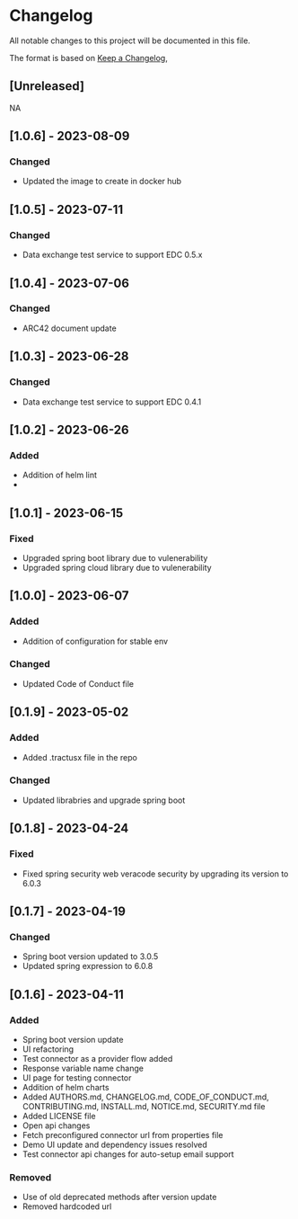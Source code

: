 # Changelog

All notable changes to this project will be documented in this file.

The format is based on [Keep a Changelog](https://keepachangelog.com/en/1.0.0/),

## [Unreleased]
NA

## [1.0.6] - 2023-08-09

### Changed
 - Updated the image to create in docker hub
 
## [1.0.5] - 2023-07-11

### Changed
 - Data exchange test service to support EDC 0.5.x

## [1.0.4] - 2023-07-06

### Changed
 - ARC42 document update
 
## [1.0.3] - 2023-06-28

### Changed
 - Data exchange test service to support EDC 0.4.1

## [1.0.2] - 2023-06-26

### Added
 - Addition of helm lint
 - 
## [1.0.1] - 2023-06-15

### Fixed
 - Upgraded spring boot library due to vulenerability
 - Upgraded spring cloud library due to vulenerability

## [1.0.0] - 2023-06-07

### Added
 - Addition of configuration for stable env

### Changed
- Updated Code of Conduct file

## [0.1.9] - 2023-05-02

### Added
 - Added .tractusx file in the repo

### Changed
- Updated librabries and upgrade spring boot


## [0.1.8] - 2023-04-24

### Fixed
- Fixed spring security web veracode security by upgrading its version to 6.0.3

## [0.1.7] - 2023-04-19

### Changed

 - Spring boot version updated to 3.0.5
 - Updated spring expression to 6.0.8

## [0.1.6] - 2023-04-11

### Added

 - Spring boot version update
 - UI refactoring
 - Test connector as a provider flow added
 - Response variable name change
 - UI page for testing connector
 - Addition of helm charts
 - Added AUTHORS.md, CHANGELOG.md, CODE_OF_CONDUCT.md, CONTRIBUTING.md, INSTALL.md, NOTICE.md, SECURITY.md file
 - Added LICENSE file
 - Open api changes
 - Fetch preconfigured connector url from properties file
 - Demo UI update and dependency issues resolved
 - Test connector api changes for auto-setup email support

### Removed
 - Use of old deprecated methods after version update 
 - Removed hardcoded url
